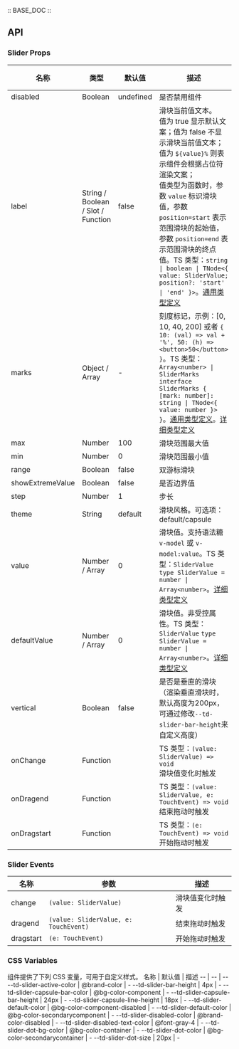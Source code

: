 :: BASE_DOC ::

## API

### Slider Props

名称 | 类型 | 默认值 | 描述 | 必传
-- | -- | -- | -- | --
disabled | Boolean | undefined | 是否禁用组件 | N
label | String / Boolean / Slot / Function | false | 滑块当前值文本。<br />值为 true 显示默认文案；值为 false 不显示滑块当前值文本；<br />值为 `${value}%` 则表示组件会根据占位符渲染文案；<br />值类型为函数时，参数 `value` 标识滑块值，参数 `position=start` 表示范围滑块的起始值，参数 `position=end` 表示范围滑块的终点值。TS 类型：`string \| boolean \| TNode<{ value: SliderValue; position?: 'start' \| 'end' }>`。[通用类型定义](https://github.com/Tencent/tdesign-mobile-vue/blob/develop/src/common.ts) | N
marks | Object / Array | - | 刻度标记，示例：[0, 10, 40, 200] 或者 `{ 10: (val) => val + '%', 50: (h) => <button>50</button> }`。TS 类型：`Array<number> \| SliderMarks` `interface SliderMarks { [mark: number]: string \| TNode<{ value: number }> }`。[通用类型定义](https://github.com/Tencent/tdesign-mobile-vue/blob/develop/src/common.ts)。[详细类型定义](https://github.com/Tencent/tdesign-mobile-vue/tree/develop/src/slider/type.ts) | N
max | Number | 100 | 滑块范围最大值 | N
min | Number | 0 | 滑块范围最小值 | N
range | Boolean | false | 双游标滑块 | N
showExtremeValue | Boolean | false | 是否边界值 | N
step | Number | 1 | 步长 | N
theme | String | default | 滑块风格。可选项：default/capsule | N
value | Number / Array | 0 | 滑块值。支持语法糖 `v-model` 或 `v-model:value`。TS 类型：`SliderValue` `type SliderValue = number \| Array<number>`。[详细类型定义](https://github.com/Tencent/tdesign-mobile-vue/tree/develop/src/slider/type.ts) | N
defaultValue | Number / Array | 0 | 滑块值。非受控属性。TS 类型：`SliderValue` `type SliderValue = number \| Array<number>`。[详细类型定义](https://github.com/Tencent/tdesign-mobile-vue/tree/develop/src/slider/type.ts) | N
vertical | Boolean | false | 是否是垂直的滑块（渲染垂直滑块时，默认高度为200px，可通过修改`--td-slider-bar-height`来自定义高度） | N
onChange | Function |  | TS 类型：`(value: SliderValue) => void`<br/>滑块值变化时触发 | N
onDragend | Function |  | TS 类型：`(value: SliderValue, e: TouchEvent) => void`<br/>结束拖动时触发 | N
onDragstart | Function |  | TS 类型：`(e: TouchEvent) => void`<br/>开始拖动时触发 | N

### Slider Events

名称 | 参数 | 描述
-- | -- | --
change | `(value: SliderValue)` | 滑块值变化时触发
dragend | `(value: SliderValue, e: TouchEvent)` | 结束拖动时触发
dragstart | `(e: TouchEvent)` | 开始拖动时触发

### CSS Variables

组件提供了下列 CSS 变量，可用于自定义样式。
名称 | 默认值 | 描述 
-- | -- | --
--td-slider-active-color | @brand-color | - 
--td-slider-bar-height | 4px | - 
--td-slider-capsule-bar-color | @bg-color-component | - 
--td-slider-capsule-bar-height | 24px | - 
--td-slider-capsule-line-height | 18px | - 
--td-slider-default-color | @bg-color-component-disabled | - 
--td-slider-default-color | @bg-color-secondarycomponent | - 
--td-slider-disabled-color | @brand-color-disabled | - 
--td-slider-disabled-text-color | @font-gray-4 | - 
--td-slider-dot-bg-color | @bg-color-container | - 
--td-slider-dot-color | @bg-color-secondarycontainer | - 
--td-slider-dot-size | 20px | -